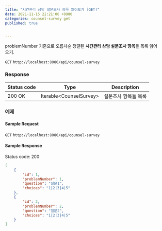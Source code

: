 ```yaml
---
title: "시간관리 상담 설문조사 항목 읽어오기 [GET]"
date: 2021-11-15 22:21:00 +0900
categories: counsel-survey get
published: true


---
```


problemNumber 기준으로 오름차순 정렬된 **시간관리 상담 설문조사 항목**들 목록 읽어오기.

`GET` `http://localhost:8080/api/counsel-survey`

### Response

| Status code | Type                     | Description          |
| ----------- | ------------------------ | -------------------- |
| 200 OK      | Iterable\<CounselSurvey> | 설문조사 항목들 목록 |



### 예제

#### Sample Request

`GET` `http://localhost:8080/api/counsel-survey`

#### Sample Response

Status code: 200

```json
[
    {
        "id": 1,
        "problemNumber": 1,
        "question": "질문1",
        "choices": "1|2|3|4|5"
    },
    {
        "id": 2,
        "problemNumber": 2,
        "question": "질문2",
        "choices": "1|2|3|4|5"
    }
]
```

